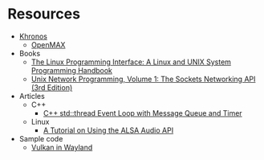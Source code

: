 Resources
=========

- [Khronos](https://www.khronos.org/)
    - [OpenMAX](https://www.khronos.org/openmax)
- Books
    - [The Linux Programming Interface: A Linux and UNIX System Programming Handbook](https://www.amazon.com/s?ie=UTF8&keywords=The%20Linux%20Programming%20Interface%3A%20A%20Linux%20and%20UNIX%20System%20Programming%20Handbook%20%20%20Michael%20Kerrisk&page=1&rh=n%3A283155%2Ck%3AThe%20Linux%20Programming%20Interface%3A%20A%20Linux%20and%20)
    - [Unix Network Programming, Volume 1: The Sockets Networking API (3rd Edition)](https://www.amazon.com/Unix-Network-Programming-Sockets-Networking/dp/0131411551/ref=sr_1_1?s=books&ie=UTF8&qid=1517843764&sr=1-1&keywords=unix+network+programming)
- Articles
    - C++
        - [C++ std::thread Event Loop with Message Queue and Timer](https://www.codeproject.com/Articles/1169105/Cplusplus-std-thread-Event-Loop-with-Message-Queue)
    - Linux
        - [A Tutorial on Using the ALSA Audio API](http://www.equalarea.com/paul/alsa-audio.html)
- Sample code
    - [Vulkan in Wayland](https://github.com/krh/vkcube)
